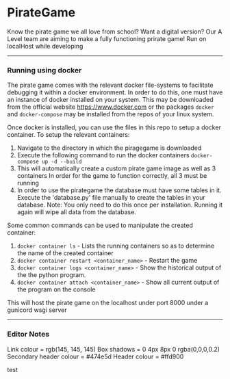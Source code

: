# PirateGame

Know the pirate game we all love from school? Want a digital version?
Our A Level team are aiming to make a fully functioning prirate game!
Run on localHost while developing

---------------------------------------------------------------------
### Running using docker
The pirate game comes with the relevant docker file-systems to
facilitate debugging it within a docker environment. In order to do
this, one must have an instance of docker installed on your system.
This may be downloaded from the official website https://www.docker.com
or the packages ```docker``` and ```docker-compose``` may be installed
from the repos of your linux system.

Once docker is installed, you can use the files in this repo to setup
a docker container. To setup the relevant containers:
1. Navigate to the directory in which the piragegame is downloaded
2. Execute the following command to run the docker containers
```docker-compose up -d --build```
3. This will automatically create a custom pirate game image as well as 3 containers
In order for the game to function correctly, all 3 must be running
4. In order to use the pirategame the database must have some tables in it. Execute the 'database.py' file manually to create the tables in your database. Note: You only need to do this once per installation. Running it again will wipe all data from the database.

Some common commands can be used to manipulate the created container:
1. ```docker container ls``` - Lists the running containers so as to
determine the name of the created container
2. ```docker container restart <container_name>``` - Restart the game
3. ```docker container logs <container_name>``` - Show the historical
output of the the python program.
4. ```docker container attach <container_name>``` - Show all current
output of the program on the console

This will host the pirate game on the localhost under port 8000 under
a gunicord wsgi server

---------------------------------------------------------------------
### Editor Notes

Link colour = rgb(145, 145, 145)
Box shadows =  0 4px 8px 0 rgba(0,0,0,0.2)
Secondary header colour = #474e5d
Header colour = #ffd900

test